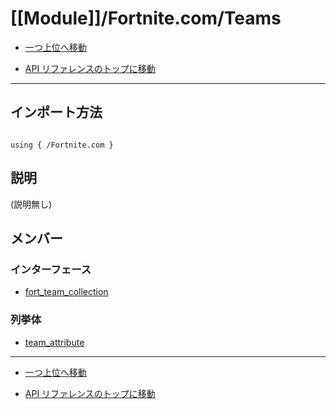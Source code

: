 # [[Module]]/Fortnite.com/Teams

- [一つ上位へ移動](../main.md)

- [API リファレンスのトップに移動](/main.md)

---

## インポート方法

```verse

using { /Fortnite.com }

```

## 説明

(説明無し)

## メンバー

### インターフェース

- [fort_team_collection](./I_fort_team_collection/main.md)

### 列挙体

- [team_attribute](./EN_team_attribute/main.md)

---

- [一つ上位へ移動](../main.md)

- [API リファレンスのトップに移動](/main.md)
